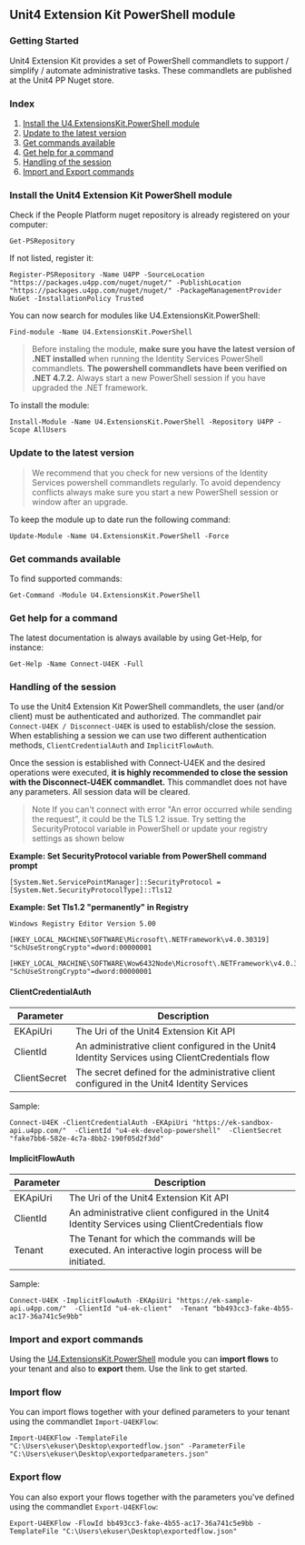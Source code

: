 ## Unit4 Extension Kit PowerShell module

### Getting Started

Unit4 Extension Kit provides a set of PowerShell commandlets to support / simplify / automate administrative tasks. These commandlets are published at the Unit4 PP Nuget store.

### Index
1. [Install the U4.ExtensionsKit.PowerShell module](#Install-the-U4.ExtensionsKit.PowerShell-module)
2. [Update to the latest version](#Update-to-the-latest-version)
3. [Get commands available](#Get-commands-available)
4. [Get help for a command](#Get-help-for-a-command)
5. [Handling of the session](#Handling-of-the-session)
6. [Import and Export commands](#Import-and-export-commands)


### Install the Unit4 Extension Kit PowerShell module

Check if the People Platform nuget repository is already registered on your computer:

```
Get-PSRepository
```

If not listed, register it:

```
Register-PSRepository -Name U4PP -SourceLocation "https://packages.u4pp.com/nuget/nuget/" -PublishLocation "https://packages.u4pp.com/nuget/nuget/" -PackageManagementProvider NuGet -InstallationPolicy Trusted
```

You can now search for modules like U4.ExtensionsKit.PowerShell:

```
Find-module -Name U4.ExtensionsKit.PowerShell
```

>Before instaling the module, **make sure you have the latest version of .NET installed** when running the Identity Services PowerShell commandlets. **The powershell commandlets have been verified on .NET 4.7.2.** Always start a new PowerShell session if you have upgraded the .NET framework.

To install the module:
```
Install-Module -Name U4.ExtensionsKit.PowerShell -Repository U4PP -Scope AllUsers
```
### Update to the latest version
> We recommend that you check for new versions of the Identity Services powershell commandlets regularly. To avoid dependency conflicts always make sure you start a new PowerShell session or window after an upgrade.

To keep the module up to date run the following command:
```
Update-Module -Name U4.ExtensionsKit.PowerShell -Force
```

### Get commands available

To find supported commands:

```
Get-Command -Module U4.ExtensionsKit.PowerShell
```

### Get help for a command

The latest documentation is always available by using Get-Help, for instance:

```
Get-Help -Name Connect-U4EK -Full
```
### Handling of the session

To use the Unit4 Extension Kit PowerShell commandlets, the user (and/or client) must be authenticated and authorized. The commandlet pair `Connect-U4EK / Disconnect-U4EK` is used to establish/close the session. When establishing a session we can use two different authentication methods, `ClientCredentialAuth` and `ImplicitFlowAuth`.

Once the session is established with Connect-U4EK and the desired operations were executed, **it is highly recommended to close the session with the Disconnect-U4EK commandlet.** This commandlet does not have any parameters. All session data will be cleared.

>Note If you can't connect with error "An error occurred while sending the request", it could be the TLS 1.2 issue. Try setting the SecurityProtocol variable in PowerShell or update your registry settings as shown below

**Example: Set SecurityProtocol variable from PowerShell command prompt**
```
[System.Net.ServicePointManager]::SecurityProtocol = [System.Net.SecurityProtocolType]::Tls12
```

**Example: Set Tls1.2 "permanently" in Registry**
```
Windows Registry Editor Version 5.00

[HKEY_LOCAL_MACHINE\SOFTWARE\Microsoft\.NETFramework\v4.0.30319]
"SchUseStrongCrypto"=dword:00000001

[HKEY_LOCAL_MACHINE\SOFTWARE\Wow6432Node\Microsoft\.NETFramework\v4.0.30319]
"SchUseStrongCrypto"=dword:00000001
```

#### ClientCredentialAuth

**Parameter** | **Description**
--- | --- 
EKApiUri | The Uri of the Unit4 Extension Kit API
ClientId | An administrative client configured in the Unit4 Identity Services using ClientCredentials flow
ClientSecret | The secret defined for the administrative client configured in the Unit4 Identity Services

Sample:
```
Connect-U4EK -ClientCredentialAuth -EKApiUri "https://ek-sandbox-api.u4pp.com/"  -ClientId "u4-ek-develop-powershell"  -ClientSecret "fake7bb6-582e-4c7a-8bb2-190f05d2f3dd"
```

#### ImplicitFlowAuth

**Parameter** | **Description**
--- | --- 
EKApiUri | The Uri of the Unit4 Extension Kit API
ClientId | An administrative client configured in the Unit4 Identity Services using ClientCredentials flow
Tenant | The Tenant for which the commands will be executed. An interactive login process will be initiated.

Sample:
```
Connect-U4EK -ImplicitFlowAuth -EKApiUri "https://ek-sample-api.u4pp.com/"  -ClientId "u4-ek-client"  -Tenant "bb493cc3-fake-4b55-ac17-36a741c5e9bb"

```
### Import and export commands


Using the [U4.ExtensionsKit.PowerShell](../docs/U4ExtensionsKitPowershellModule.md) module you can **import flows** to your tenant and also to **export** them. Use the link to get started.

### Import flow

You can import flows together with your defined parameters to your tenant using the commandlet `Import-U4EKFlow`:
```
Import-U4EKFlow -TemplateFile "C:\Users\ekuser\Desktop\exportedflow.json" -ParameterFile "C:\Users\ekuser\Desktop\exportedparameters.json"
```

### Export flow

You can also export your flows together with the parameters you've defined using the commandlet `Export-U4EKFlow`:

```
Export-U4EKFlow -FlowId bb493cc3-fake-4b55-ac17-36a741c5e9bb -TemplateFile "C:\Users\ekuser\Desktop\exportedflow.json"
```